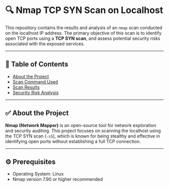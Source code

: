 # 🔍 Nmap TCP SYN Scan on Localhost

This repository contains the results and analysis of an `nmap` scan conducted on the localhost IP address. The primary objective of this scan is to identify open TCP ports using a **TCP SYN scan**, and assess potential security risks associated with the exposed services.

---

## 📌 Table of Contents

- [About the Project](#about-the-project)
- [Scan Command Used](#scan-command-used)
- [Scan Results](#scan-results)
- [Security Risk Analysis](#security-risk-analysis)

---

## ✅ About the Project

**Nmap (Network Mapper)** is an open-source tool for network exploration and security auditing. This project focuses on scanning the localhost using the TCP SYN scan (`-sS`), which is known for being stealthy and effective in identifying open ports without establishing a full TCP connection.

---

## ⚙️ Prerequisites

- Operating System: Linux
- Nmap version 7.90 or higher recommended
